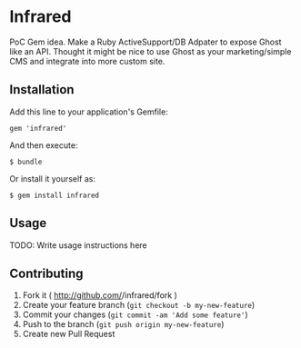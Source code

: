# Infrared

PoC Gem idea. Make a Ruby ActiveSupport/DB Adpater to expose Ghost like
an API. Thought it might be nice to use Ghost as your marketing/simple
CMS and integrate into more custom site. 

## Installation

Add this line to your application's Gemfile:

    gem 'infrared'

And then execute:

    $ bundle

Or install it yourself as:

    $ gem install infrared

## Usage

TODO: Write usage instructions here

## Contributing

1. Fork it ( http://github.com/<my-github-username>/infrared/fork )
2. Create your feature branch (`git checkout -b my-new-feature`)
3. Commit your changes (`git commit -am 'Add some feature'`)
4. Push to the branch (`git push origin my-new-feature`)
5. Create new Pull Request
